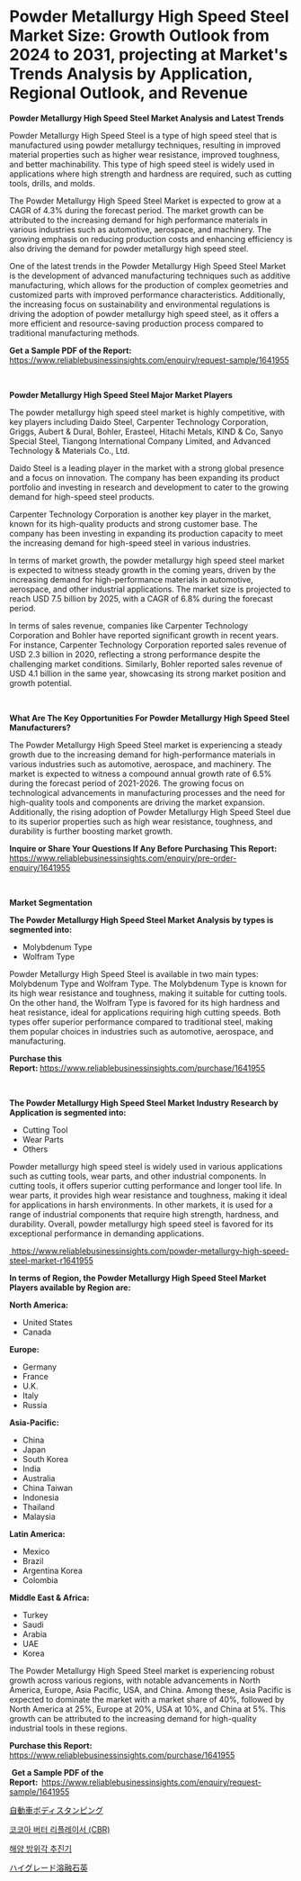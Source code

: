 <p><h1>Powder Metallurgy High Speed Steel Market Size: Growth Outlook from 2024 to 2031, projecting at Market's Trends Analysis by Application, Regional Outlook, and Revenue</h1></p><p><strong>Powder Metallurgy High Speed Steel Market Analysis and Latest Trends</strong></p>
<p><p>Powder Metallurgy High Speed Steel is a type of high speed steel that is manufactured using powder metallurgy techniques, resulting in improved material properties such as higher wear resistance, improved toughness, and better machinability. This type of high speed steel is widely used in applications where high strength and hardness are required, such as cutting tools, drills, and molds.</p><p>The Powder Metallurgy High Speed Steel Market is expected to grow at a CAGR of 4.3% during the forecast period. The market growth can be attributed to the increasing demand for high performance materials in various industries such as automotive, aerospace, and machinery. The growing emphasis on reducing production costs and enhancing efficiency is also driving the demand for powder metallurgy high speed steel.</p><p>One of the latest trends in the Powder Metallurgy High Speed Steel Market is the development of advanced manufacturing techniques such as additive manufacturing, which allows for the production of complex geometries and customized parts with improved performance characteristics. Additionally, the increasing focus on sustainability and environmental regulations is driving the adoption of powder metallurgy high speed steel, as it offers a more efficient and resource-saving production process compared to traditional manufacturing methods.</p></p>
<p><strong>Get a Sample PDF of the Report:&nbsp;</strong> <a href="https://www.reliablebusinessinsights.com/enquiry/request-sample/1641955">https://www.reliablebusinessinsights.com/enquiry/request-sample/1641955</a></p>
<p>&nbsp;</p>
<p><strong>Powder Metallurgy High Speed Steel Major Market Players</strong></p>
<p><p>The powder metallurgy high speed steel market is highly competitive, with key players including Daido Steel, Carpenter Technology Corporation, Griggs, Aubert & Dural, Bohler, Erasteel, Hitachi Metals, KIND & Co, Sanyo Special Steel, Tiangong International Company Limited, and Advanced Technology & Materials Co., Ltd. </p><p>Daido Steel is a leading player in the market with a strong global presence and a focus on innovation. The company has been expanding its product portfolio and investing in research and development to cater to the growing demand for high-speed steel products.</p><p>Carpenter Technology Corporation is another key player in the market, known for its high-quality products and strong customer base. The company has been investing in expanding its production capacity to meet the increasing demand for high-speed steel in various industries.</p><p>In terms of market growth, the powder metallurgy high speed steel market is expected to witness steady growth in the coming years, driven by the increasing demand for high-performance materials in automotive, aerospace, and other industrial applications. The market size is projected to reach USD 7.5 billion by 2025, with a CAGR of 6.8% during the forecast period.</p><p>In terms of sales revenue, companies like Carpenter Technology Corporation and Bohler have reported significant growth in recent years. For instance, Carpenter Technology Corporation reported sales revenue of USD 2.3 billion in 2020, reflecting a strong performance despite the challenging market conditions. Similarly, Bohler reported sales revenue of USD 4.1 billion in the same year, showcasing its strong market position and growth potential.</p></p>
<p>&nbsp;</p>
<p><strong>What Are The Key Opportunities For Powder Metallurgy High Speed Steel Manufacturers?</strong></p>
<p><p>The Powder Metallurgy High Speed Steel market is experiencing a steady growth due to the increasing demand for high-performance materials in various industries such as automotive, aerospace, and machinery. The market is expected to witness a compound annual growth rate of 6.5% during the forecast period of 2021-2026. The growing focus on technological advancements in manufacturing processes and the need for high-quality tools and components are driving the market expansion. Additionally, the rising adoption of Powder Metallurgy High Speed Steel due to its superior properties such as high wear resistance, toughness, and durability is further boosting market growth.</p></p>
<p><strong>Inquire or Share Your Questions If Any Before Purchasing This Report:</strong> <a href="https://www.reliablebusinessinsights.com/enquiry/pre-order-enquiry/1641955">https://www.reliablebusinessinsights.com/enquiry/pre-order-enquiry/1641955</a></p>
<p>&nbsp;</p>
<p><strong>Market Segmentation</strong></p>
<p><strong>The Powder Metallurgy High Speed Steel Market Analysis by types is segmented into:</strong></p>
<p><ul><li>Molybdenum Type</li><li>Wolfram Type</li></ul></p>
<p><p>Powder Metallurgy High Speed Steel is available in two main types: Molybdenum Type and Wolfram Type. The Molybdenum Type is known for its high wear resistance and toughness, making it suitable for cutting tools. On the other hand, the Wolfram Type is favored for its high hardness and heat resistance, ideal for applications requiring high cutting speeds. Both types offer superior performance compared to traditional steel, making them popular choices in industries such as automotive, aerospace, and manufacturing.</p></p>
<p><strong>Purchase this Report:&nbsp;</strong><a href="https://www.reliablebusinessinsights.com/purchase/1641955">https://www.reliablebusinessinsights.com/purchase/1641955</a></p>
<p>&nbsp;</p>
<p><strong>The Powder Metallurgy High Speed Steel Market Industry Research by Application is segmented into:</strong></p>
<p><ul><li>Cutting Tool</li><li>Wear Parts</li><li>Others</li></ul></p>
<p><p>Powder metallurgy high speed steel is widely used in various applications such as cutting tools, wear parts, and other industrial components. In cutting tools, it offers superior cutting performance and longer tool life. In wear parts, it provides high wear resistance and toughness, making it ideal for applications in harsh environments. In other markets, it is used for a range of industrial components that require high strength, hardness, and durability. Overall, powder metallurgy high speed steel is favored for its exceptional performance in demanding applications.</p></p>
<p><a href="https://www.reliablebusinessinsights.com/powder-metallurgy-high-speed-steel-market-r1641955">&nbsp;https://www.reliablebusinessinsights.com/powder-metallurgy-high-speed-steel-market-r1641955</a></p>
<p><strong>In terms of Region, the Powder Metallurgy High Speed Steel Market Players available by Region are:</strong></p>
<p>
    <p> <strong> North America: </strong>
        <ul>
            <li>United States</li>
            <li>Canada</li>
        </ul>
        </p> 
    <p> <strong> Europe: </strong>
        <ul>
            <li>Germany</li>
            <li>France</li>
            <li>U.K.</li>
            <li>Italy</li>
            <li>Russia</li>
        </ul>
        </p> 
    <p> <strong> Asia-Pacific: </strong>
        <ul>
            <li>China</li>
            <li>Japan</li>
            <li>South Korea</li>
            <li>India</li>
            <li>Australia</li>
            <li>China Taiwan</li>
            <li>Indonesia</li>
            <li>Thailand</li>
            <li>Malaysia</li>
        </ul>
        </p> 
    <p> <strong> Latin America: </strong>
        <ul>
            <li>Mexico</li>
            <li>Brazil</li>
            <li>Argentina Korea</li>
            <li>Colombia</li>
        </ul>
        </p> 
    <p> <strong> Middle East & Africa: </strong>
        <ul>
            <li>Turkey</li>
            <li>Saudi</li>
            <li>Arabia</li>
            <li>UAE</li>
            <li>Korea</li>
        </ul>
    </p>
    </p>
<p><p>The Powder Metallurgy High Speed Steel market is experiencing robust growth across various regions, with notable advancements in North America, Europe, Asia Pacific, USA, and China. Among these, Asia Pacific is expected to dominate the market with a market share of 40%, followed by North America at 25%, Europe at 20%, USA at 10%, and China at 5%. This growth can be attributed to the increasing demand for high-quality industrial tools in these regions.</p></p>
<p><strong>Purchase this Report: </strong><a href="https://www.reliablebusinessinsights.com/purchase/1641955">https://www.reliablebusinessinsights.com/purchase/1641955</a></p>
<p>&nbsp;<strong>Get a Sample PDF of the Report:&nbsp;&nbsp;</strong><a href="https://www.reliablebusinessinsights.com/enquiry/request-sample/1641955">https://www.reliablebusinessinsights.com/enquiry/request-sample/1641955</a></p>
<p><strong></strong></p>
<p><p><a href="https://medium.com/@awicka/%E8%87%AA%E5%8B%95%E8%BB%8A%E3%83%9C%E3%83%87%E3%82%A3%E3%82%B9%E3%82%BF%E3%83%B3%E3%83%94%E3%83%B3%E3%82%B0%E5%B8%82%E5%A0%B4%E3%83%AC%E3%83%9D%E3%83%BC%E3%83%88-%E8%A3%BD%E5%93%81%E3%82%BF%E3%82%A4%E3%83%97-%E3%82%A2%E3%83%AB%E3%83%9F%E3%83%8B%E3%82%A6%E3%83%A0-%E3%82%AB%E3%83%BC%E3%83%9C%E3%83%B3%E9%8B%BC-%E3%82%A8%E3%83%B3%E3%83%89%E3%83%A6%E3%83%BC%E3%82%B9-%E4%B9%97%E7%94%A8%E8%BB%8A-%E5%95%86%E7%94%A8%E8%BB%8A-%E5%9C%B0%E5%9F%9F-2024%E5%B9%B4-2031%E5%B9%B4-bb3310e277fe">自動車ボディスタンピング</a></p><p><a href="https://medium.com/@seanturner6262/%EA%B8%80%EB%A1%9C%EB%B2%8C-%EC%BD%94%EC%BD%94%EC%95%84-%EB%B2%84%ED%84%B0-%EB%A6%AC%ED%94%8C%EB%A0%88%EC%9D%B4%EC%84%9C-cbr-%EC%8B%9C%EC%9E%A5-%EA%B7%9C%EB%AA%A8-%EB%B0%8F-%EC%A0%90%EC%9C%A0%EC%9C%A8-%EB%B6%84%EC%84%9D-%EC%A0%9C%ED%92%88-%EC%9C%A0%ED%98%95-%EC%9D%91%EC%9A%A9%EB%B6%84%EC%95%BC-%EC%A7%80%EC%97%AD%EB%B3%84-%EC%98%88%EC%B8%A1-2024-2031-07ef35938901">코코아 버터 리플레이서 (CBR)</a></p><p><a href="https://medium.com/@seanturner6262/%EA%B8%80%EB%A1%9C%EB%B2%8C-%ED%95%B4%EC%96%91-%EC%95%84%EC%A7%80%EB%A8%BC%ED%8A%B8-%EC%B6%94%EC%A7%84%EA%B8%B0-%EC%8B%9C%EC%9E%A5%EC%9D%80-2024%EB%85%84%EB%B6%80%ED%84%B0-2031%EB%85%84%EA%B9%8C%EC%A7%80%EC%9D%98-%EA%B8%B0%EA%B0%84%EC%97%90-%EC%9D%98-%EC%97%B0%ED%8F%89%EA%B7%A0-%EC%84%B1%EC%9E%A5%EB%A5%A0%EB%A1%9C-%EC%84%B1%EC%9E%A5%ED%95%A0-%EA%B2%83%EC%9C%BC%EB%A1%9C-%EC%98%88%EC%83%81%EB%90%A9%EB%8B%88%EB%8B%A4-48d9c5a60a21">해양 방위각 추진기</a></p><p><a href="https://medium.com/@awicka/%E9%AB%98%E7%B4%9A%E8%9E%8D%E5%90%88%E7%9F%B3%E8%8B%B1%E5%B8%82%E5%A0%B4%E8%A6%8F%E6%A8%A1-%E3%82%B7%E3%82%A7%E3%82%A2-%E3%83%88%E3%83%AC%E3%83%B3%E3%83%89%E5%88%86%E6%9E%90%E3%83%AC%E3%83%9D%E3%83%BC%E3%83%88-%E8%A3%BD%E5%93%81%E5%88%A5-%E3%82%AF%E3%83%AA%E3%82%A2%E3%83%8F%E3%82%A4%E3%82%B0%E3%83%AC%E3%83%BC%E3%83%89%E6%BA%B6%E8%9E%8D%E7%9F%B3%E8%8B%B1-%E4%B8%8D%E9%80%8F%E6%98%8E%E3%81%AA%E9%AB%98%E7%B4%9A%E6%BA%B6%E8%9E%8D%E7%9F%B3%E8%8B%B1-%E3%81%8A%E3%82%88%E3%81%B3%E3%82%BB%E3%82%B0%E3%83%A1%E3%83%B3%E3%83%88%E4%BA%88%E6%B8%AC-2024%E5%B9%B4-2031%E5%B9%B4-796426e86b91">ハイグレード溶融石英</a></p></p>